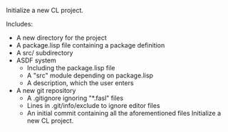 Initialize a new CL project.

Includes:

* A new directory for the project
* A package.lisp file containing a package definition
* A src/ subdirectory
* ASDF system
  * Including the package.lisp file
  * A "src" module depending on package.lisp
  * A description, which the user enters
* A new git repository
  * A .gitignore ignoring "*.fasl" files
  * Lines in .git/info/exclude to ignore editor files
  * An initial commit containing all the aforementioned files
Initialize a new CL project.
